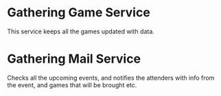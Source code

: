 # Gathering Game Service
This service keeps all the games updated with data.

# Gathering Mail Service
Checks all the upcoming events, and notifies the attenders with info from the event, and games that will be brought etc. 